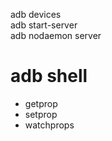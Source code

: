 adb devices  
adb start-server  
adb nodaemon server  

# adb shell
+ getprop
+ setprop
+ watchprops